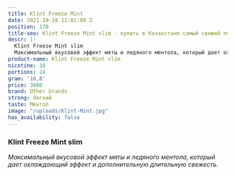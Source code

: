 ```yaml
---
title: Klint Freeze Mint
date: 2021-10-28 11:01:00 Z
position: 170
title-seo: Klint Freeze Mint slim - купить в Казахстане самый свежий поунчи
descr: |-
  Klint Freeze Mint slim
  Максимальный вкусовой эффект мяты и ледяного ментола, который дает охлаждающий эффект и дополнительную длительную свежесть.
product-name: Klint Freeze Mint slim
nicotine: 16
portions: 24
gram: '16,8'
price: 3000
brand: Other brands
strong: Легкий
taste: Ментол
image: "/uploads/Klint-Mint.jpg"
has_availability: false
---
```


### Klint Freeze Mint slim
*Максимальный вкусовой эффект мяты и ледяного ментола, который дает охлаждающий эффект и дополнительную длительную свежесть.*